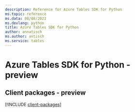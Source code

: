 ```yaml
---
description: Reference for Azure Tables SDK for Python
ms.topic: reference
ms.data: 08/08/2022
ms.devlang: python
title: Azure Tables SDK for Python
author: annatisch
ms.author: antisch
ms.service: tables
---
```

# Azure Tables SDK for Python - preview

## Client packages - preview
[!INCLUDE [client-packages](tables-client-index.md)]
